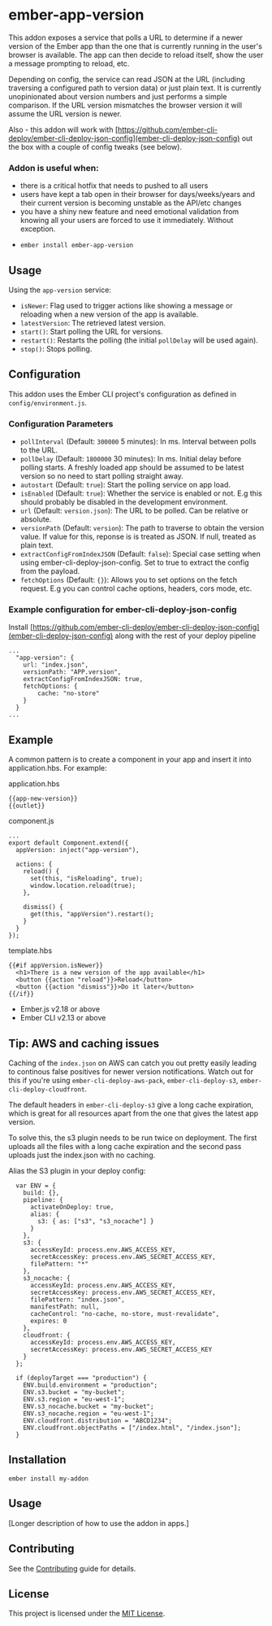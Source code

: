 # ember-app-version

This addon exposes a service that polls a URL to determine if a newer version of the Ember app than the one that is currently running in the user's browser is available. The app can then decide to reload itself, show the user a message prompting to reload, etc.

Depending on config, the service can read JSON at the URL (including traversing a configured path to version data) or just plain text. It is currently unopinionated about version numbers and just performs a simple comparison. If the URL version mismatches the browser version it will assume the URL version is newer.

Also - this addon will work with [https://github.com/ember-cli-deploy/ember-cli-deploy-json-config](ember-cli-deploy-json-config) out the box with a couple of config tweaks (see below).

### Addon is useful when:

- there is a critical hotfix that needs to pushed to all users
- users have kept a tab open in their browser for days/weeks/years and their current version is becoming unstable as the API/etc changes
- you have a shiny new feature and need emotional validation from knowing all your users are forced to use it immediately. Without exception.

* `ember install ember-app-version`

## Usage

Using the `app-version` service:

- `isNewer`: Flag used to trigger actions like showing a message or reloading when a new version of the app is available.
- `latestVersion`: The retrieved latest version.
- `start()`: Start polling the URL for versions.
- `restart()`: Restarts the polling (the initial `pollDelay` will be used again).
- `stop()`: Stops polling.

## Configuration

This addon uses the Ember CLI project's configuration as defined in `config/environment.js`.

### Configuration Parameters

- `pollInterval` (Default: `300000` 5 minutes): In ms. Interval between polls to the URL.
- `pollDelay` (Default: `1800000` 30 minutes): In ms. Initial delay before polling starts. A freshly loaded app should be assumed to be latest version so no need to start polling straight away.
- `autostart` (Default: `true`): Start the polling service on app load.
- `isEnabled` (Default: `true`): Whether the service is enabled or not. E.g this should probably be disabled in the development environment.
- `url` (Default: `version.json`): The URL to be polled. Can be relative or absolute.
- `versionPath` (Default: `version`): The path to traverse to obtain the version value. If value for this, reponse is is treated as JSON. If null, treated as plain text.
- `extractConfigFromIndexJSON` (Default: `false`): Special case setting when using ember-cli-deploy-json-config. Set to true to extract the config from the payload.
- `fetchOptions` (Default: `{}`): Allows you to set options on the fetch request. E.g you can control cache options, headers, cors mode, etc.

### Example configuration for ember-cli-deploy-json-config

Install [https://github.com/ember-cli-deploy/ember-cli-deploy-json-config](ember-cli-deploy-json-config) along with the rest of your deploy pipeline

```
...
  "app-version": {
    url: "index.json",
    versionPath: "APP.version",
    extractConfigFromIndexJSON: true,
    fetchOptions: {
        cache: "no-store"
    }
  }
...
```

## Example

A common pattern is to create a component in your app and insert it into application.hbs. For example:

application.hbs

```
{{app-new-version}}
{{outlet}}
```

component.js

```
...
export default Component.extend({
  appVersion: inject("app-version"),

  actions: {
    reload() {
      set(this, "isReloading", true);
      window.location.reload(true);
    },

    dismiss() {
      get(this, "appVersion").restart();
    }
  }
});
```

template.hbs

```
{{#if appVersion.isNewer}}
  <h1>There is a new version of the app available</h1>
  <button {{action "reload"}}>Reload</button>
  <button {{action "dismiss"}}>Do it later</button>
{{/if}}
```

- Ember.js v2.18 or above
- Ember CLI v2.13 or above

## Tip: AWS and caching issues

Caching of the `index.json` on AWS can catch you out pretty easily leading to continous false positives for newer version notifications. Watch out for this if you're using `ember-cli-deploy-aws-pack`, `ember-cli-deploy-s3`, `ember-cli-deploy-cloudfront`.

The default headers in `ember-cli-deploy-s3` give a long cache expiration, which is great for all resources apart from the one that gives the latest app version.

To solve this, the s3 plugin needs to be run twice on deployment. The first uploads all the files with a long cache expiration and the second pass uploads just the index.json with no caching.

Alias the S3 plugin in your deploy config:

```
  var ENV = {
    build: {},
    pipeline: {
      activateOnDeploy: true,
      alias: {
        s3: { as: ["s3", "s3_nocache"] }
      }
    },
    s3: {
      accessKeyId: process.env.AWS_ACCESS_KEY,
      secretAccessKey: process.env.AWS_SECRET_ACCESS_KEY,
      filePattern: "*"
    },
    s3_nocache: {
      accessKeyId: process.env.AWS_ACCESS_KEY,
      secretAccessKey: process.env.AWS_SECRET_ACCESS_KEY,
      filePattern: "index.json",
      manifestPath: null,
      cacheControl: "no-cache, no-store, must-revalidate",
      expires: 0
    },
    cloudfront: {
      accessKeyId: process.env.AWS_ACCESS_KEY,
      secretAccessKey: process.env.AWS_SECRET_ACCESS_KEY
    }
  };

  if (deployTarget === "production") {
    ENV.build.environment = "production";
    ENV.s3.bucket = "my-bucket";
    ENV.s3.region = "eu-west-1";
    ENV.s3_nocache.bucket = "my-bucket";
    ENV.s3_nocache.region = "eu-west-1";
    ENV.cloudfront.distribution = "ABCD1234";
    ENV.cloudfront.objectPaths = ["/index.html", "/index.json"];
  }

```

## Installation

```
ember install my-addon
```

## Usage

[Longer description of how to use the addon in apps.]

## Contributing

See the [Contributing](CONTRIBUTING.md) guide for details.

## License

This project is licensed under the [MIT License](LICENSE.md).
